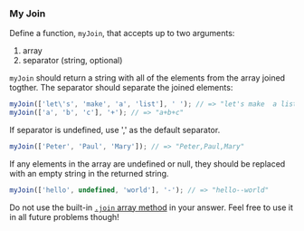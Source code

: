 ### My Join

Define a function, `myJoin`, that accepts up to two arguments:
  1. array
  2. separator (string, optional)

`myJoin` should return a string with all of the elements from the array joined
togther. The separator should separate the joined elements:

```javascript
myJoin(['let\'s', 'make', 'a', 'list'], ' '); // => "let's make  a list"
myJoin(['a', 'b', 'c'], '+'); // => "a+b+c"
```

If separator is undefined, use ',' as the default separator.

```javascript
myJoin(['Peter', 'Paul', 'Mary']); // => "Peter,Paul,Mary"
```

If any elements in the array are undefined or null, they should be replaced with
an empty string in the returned string.

```javascript
myJoin(['hello', undefined, 'world'], '-'); // => "hello--world"
```

Do not use the built-in [`.join` array method](https://developer.mozilla.org/en-US/docs/Web/JavaScript/Reference/Global_Objects/Array/joins) in your answer. Feel free to
use it in all future problems though!
